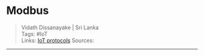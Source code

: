 # Modbus

> Vidath Dissanayake | Sri Lanka  
> Tags: #IoT  
> Links: [IoT protocols](IoT%20protocols.md)
> Sources:  

---
